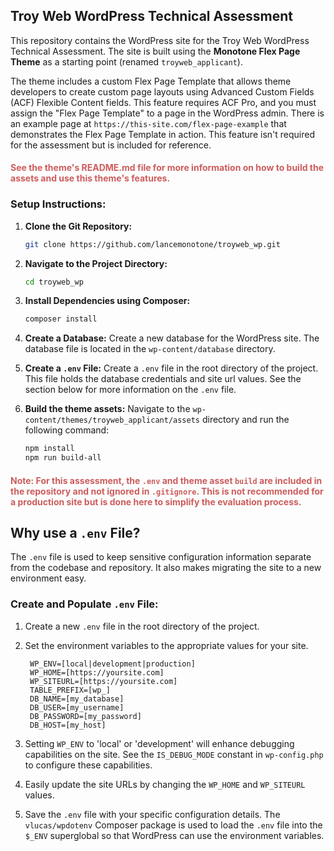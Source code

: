 ## Troy Web WordPress Technical Assessment

This repository contains the WordPress site for the Troy Web WordPress Technical Assessment. 
The site is built using the **Monotone Flex Page Theme** as a starting point (renamed `troyweb_applicant`). 

The theme includes a custom Flex Page Template that allows theme developers to create custom page layouts using 
Advanced Custom Fields (ACF) Flexible Content fields. This feature requires ACF Pro, and you must 
assign the "Flex Page Template" to a page in the WordPress admin. There is an example page at 
`https://this-site.com/flex-page-example` that demonstrates the Flex Page Template in action. This feature isn't required for the assessment but is included for reference.

#### <span style="color:indianred">See the theme's README.md file for more information on how to build the assets and use this theme's features.</span>

### Setup Instructions:

1. **Clone the Git Repository:**
   ```bash
   git clone https://github.com/lancemonotone/troyweb_wp.git
   ```
   
1. **Navigate to the Project Directory:**
   ```bash
   cd troyweb_wp
   ```
   
1. **Install Dependencies using Composer:**
   ```bash
   composer install
   ```

1. **Create a Database:**
    Create a new database for the WordPress site. The database file is located in the `wp-content/database` directory.


5. **Create a `.env` File:**
   Create a `.env` file in the root directory of the project. This file holds the database credentials and site url values. See the section below for more information on the `.env` file.

6. **Build the theme assets:** Navigate to the `wp-content/themes/troyweb_applicant/assets` directory and run the following command:
   ```bash
   npm install
   npm run build-all
   ```

#### <span style="color:indianred">Note: For this assessment, the `.env` and theme asset `build` are included in the repository and not ignored in `.gitignore`. This is not recommended for a production site but is done here to simplify the evaluation process.</span>

## Why use a `.env` File?
The `.env` file is used to keep sensitive configuration information separate from the codebase and repository. It also makes migrating the site to a new environment easy.


### Create and Populate `.env` File:
1. Create a new `.env` file in the root directory of the project.
2. Set the environment variables to the appropriate values for your site. 

   ```plaintext
    WP_ENV=[local|development|production]
    WP_HOME=[https://yoursite.com]
    WP_SITEURL=[https://yoursite.com]
    TABLE_PREFIX=[wp_]
    DB_NAME=[my_database]
    DB_USER=[my_username]
    DB_PASSWORD=[my_password]
    DB_HOST=[my_host]
   ```

3. Setting `WP_ENV` to 'local' or 'development' will enhance debugging capabilities on the site. See the `IS_DEBUG_MODE` constant in `wp-config.php` to configure these capabilities.
4. Easily update the site URLs by changing the `WP_HOME` and `WP_SITEURL` values.
5. Save the `.env` file with your specific configuration details. The `vlucas/wpdotenv` Composer package is used to load the `.env` file into the `$_ENV` superglobal so that WordPress can use the environment variables.

